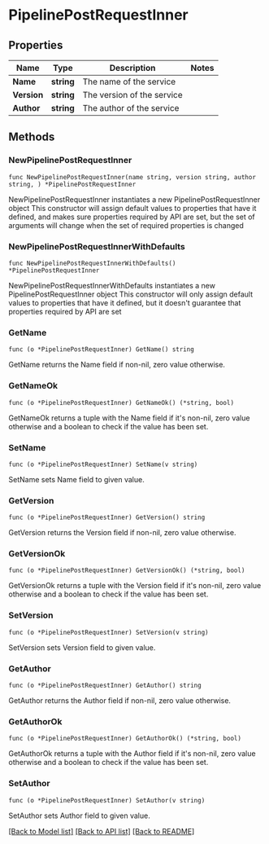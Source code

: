 # PipelinePostRequestInner

## Properties

Name | Type | Description | Notes
------------ | ------------- | ------------- | -------------
**Name** | **string** | The name of the service | 
**Version** | **string** | The version of the service | 
**Author** | **string** | The author of the service | 

## Methods

### NewPipelinePostRequestInner

`func NewPipelinePostRequestInner(name string, version string, author string, ) *PipelinePostRequestInner`

NewPipelinePostRequestInner instantiates a new PipelinePostRequestInner object
This constructor will assign default values to properties that have it defined,
and makes sure properties required by API are set, but the set of arguments
will change when the set of required properties is changed

### NewPipelinePostRequestInnerWithDefaults

`func NewPipelinePostRequestInnerWithDefaults() *PipelinePostRequestInner`

NewPipelinePostRequestInnerWithDefaults instantiates a new PipelinePostRequestInner object
This constructor will only assign default values to properties that have it defined,
but it doesn't guarantee that properties required by API are set

### GetName

`func (o *PipelinePostRequestInner) GetName() string`

GetName returns the Name field if non-nil, zero value otherwise.

### GetNameOk

`func (o *PipelinePostRequestInner) GetNameOk() (*string, bool)`

GetNameOk returns a tuple with the Name field if it's non-nil, zero value otherwise
and a boolean to check if the value has been set.

### SetName

`func (o *PipelinePostRequestInner) SetName(v string)`

SetName sets Name field to given value.


### GetVersion

`func (o *PipelinePostRequestInner) GetVersion() string`

GetVersion returns the Version field if non-nil, zero value otherwise.

### GetVersionOk

`func (o *PipelinePostRequestInner) GetVersionOk() (*string, bool)`

GetVersionOk returns a tuple with the Version field if it's non-nil, zero value otherwise
and a boolean to check if the value has been set.

### SetVersion

`func (o *PipelinePostRequestInner) SetVersion(v string)`

SetVersion sets Version field to given value.


### GetAuthor

`func (o *PipelinePostRequestInner) GetAuthor() string`

GetAuthor returns the Author field if non-nil, zero value otherwise.

### GetAuthorOk

`func (o *PipelinePostRequestInner) GetAuthorOk() (*string, bool)`

GetAuthorOk returns a tuple with the Author field if it's non-nil, zero value otherwise
and a boolean to check if the value has been set.

### SetAuthor

`func (o *PipelinePostRequestInner) SetAuthor(v string)`

SetAuthor sets Author field to given value.



[[Back to Model list]](../README.md#documentation-for-models) [[Back to API list]](../README.md#documentation-for-api-endpoints) [[Back to README]](../README.md)


